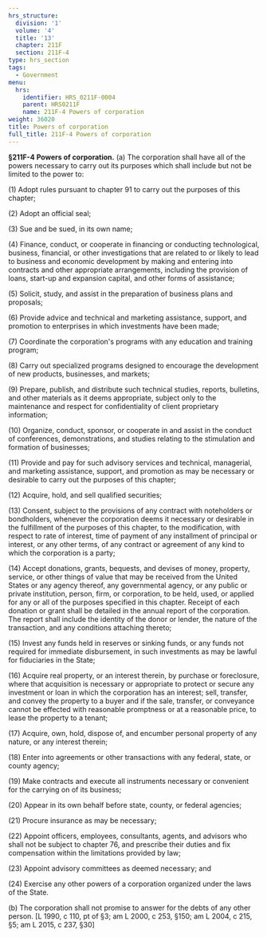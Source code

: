```yaml
---
hrs_structure:
  division: '1'
  volume: '4'
  title: '13'
  chapter: 211F
  section: 211F-4
type: hrs_section
tags:
  - Government
menu:
  hrs:
    identifier: HRS_0211F-0004
    parent: HRS0211F
    name: 211F-4 Powers of corporation
weight: 36020
title: Powers of corporation
full_title: 211F-4 Powers of corporation
---
```

**§211F-4 Powers of corporation.** (a) The corporation shall have all of the powers necessary to carry out its purposes which shall include but not be limited to the power to:

(1) Adopt rules pursuant to chapter 91 to carry out the purposes of this chapter;

(2) Adopt an official seal;

(3) Sue and be sued, in its own name;

(4) Finance, conduct, or cooperate in financing or conducting technological, business, financial, or other investigations that are related to or likely to lead to business and economic development by making and entering into contracts and other appropriate arrangements, including the provision of loans, start-up and expansion capital, and other forms of assistance;

(5) Solicit, study, and assist in the preparation of business plans and proposals;

(6) Provide advice and technical and marketing assistance, support, and promotion to enterprises in which investments have been made;

(7) Coordinate the corporation's programs with any education and training program;

(8) Carry out specialized programs designed to encourage the development of new products, businesses, and markets;

(9) Prepare, publish, and distribute such technical studies, reports, bulletins, and other materials as it deems appropriate, subject only to the maintenance and respect for confidentiality of client proprietary information;

(10) Organize, conduct, sponsor, or cooperate in and assist in the conduct of conferences, demonstrations, and studies relating to the stimulation and formation of businesses;

(11) Provide and pay for such advisory services and technical, managerial, and marketing assistance, support, and promotion as may be necessary or desirable to carry out the purposes of this chapter;

(12) Acquire, hold, and sell qualified securities;

(13) Consent, subject to the provisions of any contract with noteholders or bondholders, whenever the corporation deems it necessary or desirable in the fulfillment of the purposes of this chapter, to the modification, with respect to rate of interest, time of payment of any installment of principal or interest, or any other terms, of any contract or agreement of any kind to which the corporation is a party;

(14) Accept donations, grants, bequests, and devises of money, property, service, or other things of value that may be received from the United States or any agency thereof, any governmental agency, or any public or private institution, person, firm, or corporation, to be held, used, or applied for any or all of the purposes specified in this chapter. Receipt of each donation or grant shall be detailed in the annual report of the corporation. The report shall include the identity of the donor or lender, the nature of the transaction, and any conditions attaching thereto;

(15) Invest any funds held in reserves or sinking funds, or any funds not required for immediate disbursement, in such investments as may be lawful for fiduciaries in the State;

(16) Acquire real property, or an interest therein, by purchase or foreclosure, where that acquisition is necessary or appropriate to protect or secure any investment or loan in which the corporation has an interest; sell, transfer, and convey the property to a buyer and if the sale, transfer, or conveyance cannot be effected with reasonable promptness or at a reasonable price, to lease the property to a tenant;

(17) Acquire, own, hold, dispose of, and encumber personal property of any nature, or any interest therein;

(18) Enter into agreements or other transactions with any federal, state, or county agency;

(19) Make contracts and execute all instruments necessary or convenient for the carrying on of its business;

(20) Appear in its own behalf before state, county, or federal agencies;

(21) Procure insurance as may be necessary;

(22) Appoint officers, employees, consultants, agents, and advisors who shall not be subject to chapter 76, and prescribe their duties and fix compensation within the limitations provided by law;

(23) Appoint advisory committees as deemed necessary; and

(24) Exercise any other powers of a corporation organized under the laws of the State.

(b) The corporation shall not promise to answer for the debts of any other person. [L 1990, c 110, pt of §3; am L 2000, c 253, §150; am L 2004, c 215, §5; am L 2015, c 237, §30]